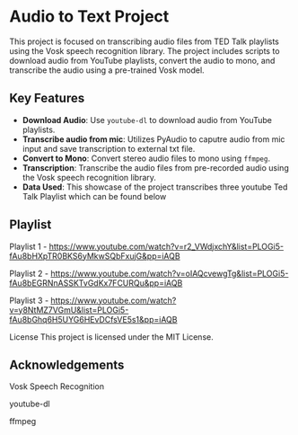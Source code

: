 # Audio to Text Project

This project is focused on transcribing audio files from TED Talk playlists using the Vosk speech recognition library. The project includes scripts to download audio from YouTube playlists, convert the audio to mono, and transcribe the audio using a pre-trained Vosk model.

## Key Features

- **Download Audio**: Use `youtube-dl` to download audio from YouTube playlists.
- **Transcribe audio from mic**: Utilizes PyAudio to caputre audio from mic input and save transcription to external txt file.
- **Convert to Mono**: Convert stereo audio files to mono using `ffmpeg`.
- **Transcription**: Transcribe the audio files from pre-recorded audio using the Vosk speech recognition library.
- **Data Used**: This showcase of the project transcribes three youtube Ted Talk Playlist which can be found below

  
## Playlist
  Playlist 1 - https://www.youtube.com/watch?v=r2_VWdjxchY&list=PLOGi5-fAu8bHXpTR0BKS6yMkwSQbFxujG&pp=iAQB
  
  Playlist 2 - https://www.youtube.com/watch?v=oIAQcvewgTg&list=PLOGi5-fAu8bEGRNnASSKTvGdKx7FCURQu&pp=iAQB
  
  Playlist 3 - https://www.youtube.com/watch?v=y8NtMZ7VGmU&list=PLOGi5-fAu8bGhq6H5UYG6HEvDCfsVE5s1&pp=iAQB

  License
This project is licensed under the MIT License.

## Acknowledgements

Vosk Speech Recognition

youtube-dl

ffmpeg
